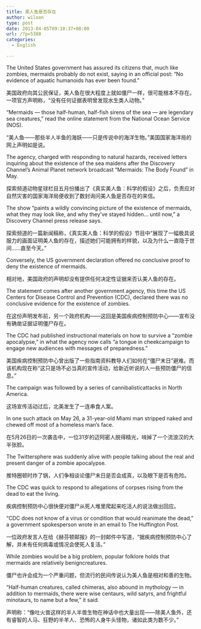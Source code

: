 ```yaml
---
title: 美人鱼是否存在
author: wiloon
type: post
date: 2013-04-05T09:10:37+00:00
url: /?p=5388
categories:
  - English

---
```

The United States government has assured its citizens that, much like zombies, mermaids probably do not exist, saying in an official post: &#8220;No evidence of aquatic humanoids has ever been found.&#8221;

美国政府向其公民保证，美人鱼在很大程度上就如僵尸一样，很可能根本不存在。一项官方声明称，“没有任何证据表明曾发现水生类人动物。”

&#8220;Mermaids &#8212; those half-human, half-fish sirens of the sea &#8212; are legendary sea creatures,&#8221; read the online statement from the National Ocean Service (NOS).

“美人鱼——那些半人半鱼的海妖——只是传说中的海洋生物。”美国国家海洋局的网上声明如是说。

The agency, charged with responding to natural hazards, received letters inquiring about the existence of the sea maidens after the Discovery Channel&#8217;s Animal Planet network broadcast &#8220;Mermaids: The Body Found&#8221; in May.

探索频道动物星球栏目五月份播出了《真实美人鱼：科学的假设》之后，负责应对自然灾害的国家海洋局便收到了数封询问美人鱼是否存在的来信。

The show &#8220;paints a wildly convincing picture of the existence of mermaids, what they may look like, and why they&#8217;ve stayed hidden&#8230; until now,&#8221; a Discovery Channel press release says.

探索频道的一篇新闻稿称，《真实美人鱼：科学的假设》节目中“展现了一幅极具说服力的画面证明美人鱼的存在，描述她们可能拥有的样貌，以及为什么一直隐于世间……直至今天。”

Conversely, the US government declaration offered no conclusive proof to deny the existence of mermaids.

相对地，美国政府的声明却没有提供任何决定性证据来否认美人鱼的存在。

The statement comes after another government agency, this time the US Centers for Disease Control and Prevention (CDC), declared there was no conclusive evidence for the existence of zombies.

在这份声明发布前，另一个政府机构——这回是美国疾病控制预防中心——宣布没有确凿证据证明僵尸存在。

The CDC had published instructional materials on how to survive a &#8220;zombie apocalypse,&#8221; in what the agency now calls &#8220;a tongue in cheekcampaign to engage new audiences with messages of preparedness.&#8221;

美国疾病控制预防中心曾出版了一些指南资料教导人们如何在“僵尸末日”避难。而该机构现在称“这只是场不必当真的宣传活动，给新近听说的人一些预防僵尸的信息。”

The campaign was followed by a series of cannibalisticattacks in North America.

这场宣传活动过后，北美发生了一连串食人案。

In one such attack on May 26, a 31-year-old Miami man stripped naked and chewed off most of a homeless man&#8217;s face.

在5月26日的一次袭击中，一位31岁的迈阿密人脱得精光，啃掉了一个流浪汉的大半张脸。

The Twittersphere was suddenly alive with people talking about the real and present danger of a zombie apocalypse.

推特圈顿时炸了锅，人们争相谈论僵尸末日是否会成真，以及眼下是否有危险。

The CDC was quick to respond to allegations of corpses rising from the dead to eat the living.

疾病控制预防中心很快便对僵尸从死人堆里爬起来吃活人的说法做出回应。

&#8220;CDC does not know of a virus or condition that would reanimate the dead,&#8221; a government spokesperson wrote in an email to The Huffington Post.

一位政府发言人在给《赫芬顿邮报》的一封邮件中写道，“据疾病控制预防中心了解，并未有任何病毒或情况会使死人复活。”

While zombies would be a big problem, popular folklore holds that mermaids are relatively benigncreatures.

僵尸也许会成为一个严重问题，但流行的民间传说认为美人鱼是相对和善的生物。

&#8220;Half-human creatures, called chimeras, also abound in mythology &#8212; in addition to mermaids, there were wise centaurs, wild satyrs, and frightful minotaurs, to name but a few,&#8221; it said.

声明称：“像吐火兽这样的半人半兽生物在神话中也大量出现——除美人鱼外，还有睿智的人马、狂野的半羊人、恐怖的人身牛头怪物，诸如此类为数不少。”
